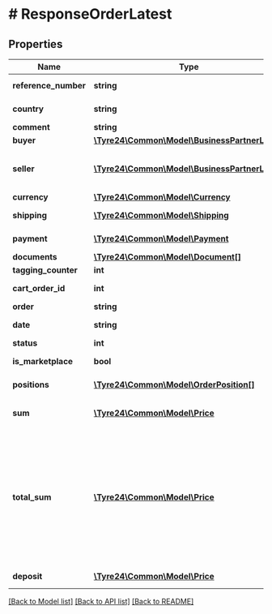# # ResponseOrderLatest

## Properties

Name | Type | Description | Notes
------------ | ------------- | ------------- | -------------
**reference_number** | **string** | Reference number of an order, if given |
**country** | **string** | Country of the order, 2 letter iso-code lower case |
**comment** | **string** | A comment for the order |
**buyer** | [**\Tyre24\Common\Model\BusinessPartnerLatest**](.md) | All information of the buyer |
**seller** | [**\Tyre24\Common\Model\BusinessPartnerLatest**](.md) | All information of the seller. Note: This property is only returned when logged in with a retailer account. | [optional]
**currency** | [**\Tyre24\Common\Model\Currency**](.md) | Currency information for this order | [optional]
**shipping** | [**\Tyre24\Common\Model\Shipping**](.md) | All shipping information for this order |
**payment** | [**\Tyre24\Common\Model\Payment**](.md) | All payment information for this order |
**documents** | [**\Tyre24\Common\Model\Document[]**](Document.md) | A list of the associated documents |
**tagging_counter** | **int** | Tagging count | [optional]
**cart_order_id** | **int** | Contains the cart order id of this order if it is a cart order. | [optional]
**order** | **string** | The identifier of an order |
**date** | **string** | Date of an order (time zone Europe/Berlin) |
**status** | **int** | Status of the order |
**is_marketplace** | **bool** | True if marketplace order otherwise false | [optional]
**positions** | [**\Tyre24\Common\Model\OrderPosition[]**](OrderPosition.md) | List of associated positions of the order | [optional]
**sum** | [**\Tyre24\Common\Model\Price**](.md) | The summed up price of all product positions of the given order | [optional]
**total_sum** | [**\Tyre24\Common\Model\Price**](.md) | The final price that has to be paid by the retailer (except for any possible &#x60;deposit&#x60;). This price includes, among other things, the item total (&#x60;sum&#x60;), costs of the payment method (&#x60;payment.method.price&#x60;), costs for alternative delivery address (&#x60;shipping.delivery_address.price&#x60;), shipping costs (&#x60;shipping.method.price&#x60;) and possible discounts (&#x60;shipping.handling_fee&#x60;). | [optional]
**deposit** | [**\Tyre24\Common\Model\Price**](.md) | Summed up deposit price for the order | [optional]

[[Back to Model list]](../../README.md#models) [[Back to API list]](../../README.md#endpoints) [[Back to README]](../../README.md)
